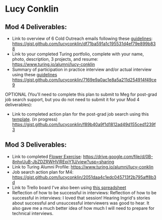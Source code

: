 # Lucy Conklin

## Mod 4 Deliverables:
* Link to overview of 6 Cold Outreach emails following these [guidelines](https://github.com/turingschool/career-development-curriculum/blob/master/module_four/cold_outreach_deliverable_guidelines.md): 
https://gist.github.com/lucyconklin/df71ba591a1c195531d4ef79e899b838
* Link to your completed Turing portfolio, complete with your name, photo, description, 3 projects, and resume: 
https://www.turing.io/alumni/lucy-conklin
* Summary of participation in practice interview and/or actual interview using these [guidelines](https://github.com/turingschool/career-development-curriculum/blob/master/module_four/interview_practice_reflection_guidelines.md)
https://gist.github.com/lucyconklin/7169e9a0ac1e8a5a211d254914f49ce9

OPTIONAL (You'll need to complete this plan to submit to Meg for post-grad job search support, but you do not need to submit it for your Mod 4 deliverables):

* Link to completed action plan for the post-grad job search using this [template](https://github.com/turingschool/career-development-curriculum/blob/master/module_four/post_grad_plan.md). 
(in progress) https://gist.github.com/lucyconklin/f89b40a9f1d1812ad49d155ced1239f3

## Mod 3 Deliverables:

* Link to completed [Flower Exercise](https://github.com/turingschool/professional_skills/blob/master/files/Career%20Unit%20-%20The%20Flower%20Diagram.pdf): https://drive.google.com/file/d/0B-8nhxUuB-JbZDZRWHVlREpiY1U/view?usp=sharing
* Link to Turing Alumni Profile: https://www.turing.io/alumni/lucy-conklin
* Job search action plan for M4: https://gist.github.com/lucyconklin/2051daa4c1edc045713f2b795aff8b3d
* Link to Trello board I've also been using [this spreadsheet](https://docs.google.com/spreadsheets/d/1HpVfhSoWhSpYEkyViFQSKvxU0e5e-PibKPbq3VvL4-c/edit?usp=sharing)
* Reflection of how to be successful in interviews: Reflection of how to be successful in interviews: I loved that session! Hearing Ingrid's stories about successful and unsuccessful interviewers was good to hear. It also gave me a much better idea of how much I will need to prepare for technical interviews.
